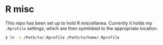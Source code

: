 # R misc

This repo has been set up to hold R miscellanea. Currently it holds my `.Rprofile` settings, which are then symlinked to the appropriate location.

```sh
$ ln -s /Path/to/.Rprofile /Path/to/home/.Rprofile
```

